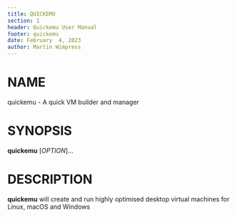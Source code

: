 ```yaml
---
title: QUICKEMU
section: 1
header: Quickemu User Manual
footer: quickemu
date: February  4, 2023
author: Martin Wimpress
---
```


# NAME

quickemu - A quick VM builder and manager

# SYNOPSIS

**quickemu** [*OPTION*]...

# DESCRIPTION

**quickemu** will create and run highly optimised desktop virtual machines for Linux,
macOS and Windows
